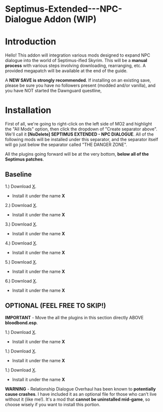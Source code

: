 # Septimus-Extended---NPC-Dialogue Addon (WIP)

# Introduction

Hello! This addon will integration various mods designed to expand NPC dialogue into the world of Septimus-ified Skyrim. This will be a **manual process** with various steps involving downloading, rearranging, etc. A provided megapatch will be available at the end of the guide.

A **NEW SAVE is strongly recommended**. If installing on an existing save, please be sure you have no followers present (modded and/or vanilla), and you have NOT started the Dawnguard questline, 

# Installation

First of all, we're going to right-click on the left side of MO2 and highlight the "All Mods" option, then click the dropdown of "Create separator above". We'll call it **[NoDelete] SEPTIMUS EXTENDED - NPC DIALOGUE**. All of the following mods will be installed under this separator, and the separator itself will go just below the separator called "THE DANGER ZONE". 

All the plugins going forward will be at the very bottom, **below all of the Septimus patches**.

## Baseline

1.) Download [X]().

   - Install it under the name **X**
   
2.) Download [X]().

   - Install it under the name **X**
   
3.) Download [X]().

   - Install it under the name **X**
   
4.) Download [X]().

   - Install it under the name **X**
   
5.) Download [X]().

   - Install it under the name **X**
   
6.) Download [X]().

   - Install it under the name **X**

## OPTIONAL (FEEL FREE TO SKIP!)

**IMPORTANT** - Move the all the plugins in this section directly ABOVE **bloodbond.esp**.

1.) Download [X]().

   - Install it under the name **X**
   
1.) Download [X]().

   - Install it under the name **X**
   
1.) Download [X]().

   - Install it under the name **X**
   
**WARNING** - Relationship Dialogue Overhaul has been known to **potentially cause crashes**. I have included it as an optional file for those who can't live without it (like me!). It's a mod that **cannot be uninstalled mid-game**, so choose wisely if you want to install this portion.
   
   
